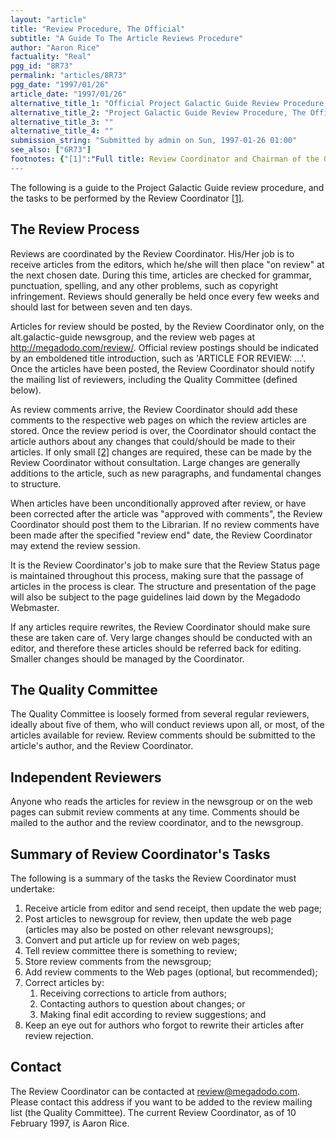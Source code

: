 ```yaml
---
layout: "article"
title: "Review Procedure, The Official"
subtitle: "A Guide To The Article Reviews Procedure"
author: "Aaron Rice"
factuality: "Real"
pgg_id: "8R73"
permalink: "articles/8R73"
pgg_date: "1997/01/26"
article_date: "1997/01/26"
alternative_title_1: "Official Project Galactic Guide Review Procedure, The"
alternative_title_2: "Project Galactic Guide Review Procedure, The Official"
alternative_title_3: ""
alternative_title_4: ""
submission_string: "Submitted by admin on Sun, 1997-01-26 01:00"
see_also: ["6R73"]
footnotes: {"[1]":"Full title: Review Coordinator and Chairman of the Quality Committee. Seems formal, but it is essentially his position.","[2]":"Basically, just word shuffling, changing, correction, and other minor alterations. Also, if reviewers have been in no doubt as to a change that must be made, it can also be made without consultation."}
---
```

<div>
<p>The following is a guide to the Project Galactic Guide review procedure, and the tasks to be performed by the Review Coordinator <a href="#footnotes.1" class="footnote-link">[1]</a>.</p>
<h2>The Review Process</h2>
<p>Reviews are coordinated by the Review Coordinator. His/Her job is to receive articles from the editors, which he/she will then place "on review" at the next chosen date. During this time, articles are checked for grammar, punctuation, spelling, and any other problems, such as copyright infringement. Reviews should generally be held once every few weeks and should last for between seven and ten days.</p>
<p>Articles for review should be posted, by the Review Coordinator only, on the alt.galactic-guide newsgroup, and the review web pages at <a href="https://web.archive.org/web/20130205231849/http://megadodo.com/review/">http://megadodo.com/review/</a>. Official review postings should be indicated by an emboldened title introduction, such as 'ARTICLE FOR REVIEW: ...'. Once the articles have been posted, the Review Coordinator should notify the mailing list of reviewers, including the Quality Committee (defined below).</p>
<p>As review comments arrive, the Review Coordinator should add these comments to the respective web pages on which the review articles are stored. Once the review period is over, the Coordinator should contact the article authors about any changes that could/should be made to their articles. If only small <a href="#footnotes.2" class="footnote-link">[2]</a> changes are required, these can be made by the Review Coordinator without consultation. Large changes are generally additions to the article, such as new paragraphs, and fundamental changes to structure.</p>
<p>When articles have been unconditionally approved after review, or have been corrected after the article was "approved with comments", the Review Coordinator should post them to the Librarian. If no review comments have been made after the specified "review end" date, the Review Coordinator may extend the review session.</p>
<p>It is the Review Coordinator's job to make sure that the Review Status page is maintained throughout this process, making sure that the passage of articles in the process is clear. The structure and presentation of the page will also be subject to the page guidelines laid down by the Megadodo Webmaster.</p>
<p>If any articles require rewrites, the Review Coordinator should make sure these are taken care of. Very large changes should be conducted with an editor, and therefore these articles should be referred back for editing. Smaller changes should be managed by the Coordinator.</p>
<h2>The Quality Committee</h2>
<p>The Quality Committee is loosely formed from several regular reviewers, ideally about five of them, who will conduct reviews upon all, or most, of the articles available for review. Review comments should be submitted to the article's author, and the Review Coordinator.</p>
<h2>Independent Reviewers</h2>
<p>Anyone who reads the articles for review in the newsgroup or on the web pages can submit review comments at any time. Comments should be mailed to the author and the review coordinator, and to the newsgroup.</p>
<h2>Summary of Review Coordinator's Tasks</h2>
<p>The following is a summary of the tasks the Review Coordinator must undertake:</p>
<ol>
<li value="1">Receive article from editor and send receipt, then update the web page;</li>
<li value="2">Post articles to newsgroup for review, then update the web page (articles may also be posted on other relevant newsgroups);</li>
<li value="3">Convert and put article up for review on web pages;</li>
<li value="4">Tell review committee there is something to review;</li>
<li value="5">Store review comments from the newsgroup;</li>
<li value="6">Add review comments to the Web pages (optional, but recommended);</li>
<li value="7">Correct articles by:
<ol>
<li value="1">Receiving corrections to article from authors;</li>
<li value="2">Contacting authors to question about changes; or</li>
<li value="3">Making final edit according to review suggestions; and</li>
</ol>
</li>
<li value="8">Keep an eye out for authors who forgot to rewrite their articles after review rejection.</li>
</ol>
<h2>Contact</h2>
<p>The Review Coordinator can be contacted at <a href="https://web.archive.org/web/20130205231849/mailto:review@megadodo.com">review@megadodo.com</a>. Please contact this address if you want to be added to the review mailing list (the Quality Committee). The current Review Coordinator, as of 10 February 1997, is Aaron Rice.</p>
</div>

